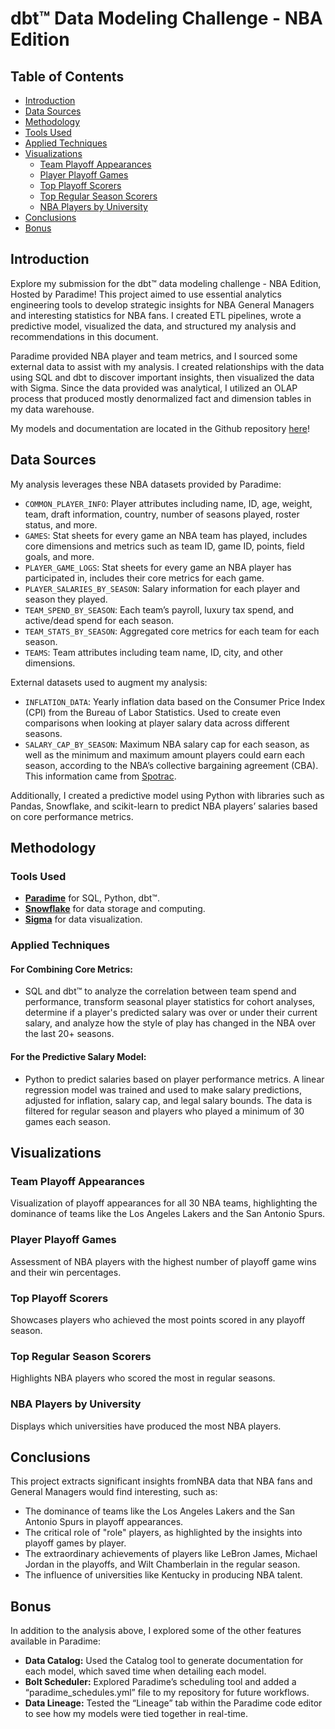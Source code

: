 # dbt™ Data Modeling Challenge - NBA Edition

## Table of Contents
- [Introduction](#introduction)
- [Data Sources](#data-sources)
- [Methodology](#methodology)
- [Tools Used](#tools-used)
- [Applied Techniques](#applied-techniques)
- [Visualizations](#visualizations)
  - [Team Playoff Appearances](#team-playoff-appearances)
  - [Player Playoff Games](#player-playoff-games)
  - [Top Playoff Scorers](#top-playoff-scorers)
  - [Top Regular Season Scorers](#top-regular-season-scorers)
  - [NBA Players by University](#nba-players-by-university)
- [Conclusions](#conclusions)
- [Bonus](#bonus)

## Introduction
Explore my submission for the dbt™ data modeling challenge - NBA Edition, Hosted by Paradime! This project aimed to use essential analytics engineering tools to develop strategic insights for NBA General Managers and interesting statistics for NBA fans. I created ETL pipelines, wrote a predictive model, visualized the data, and structured my analysis and recommendations in this document.

Paradime provided NBA player and team metrics, and I sourced some external data to assist with my analysis. I created relationships with the data using SQL and dbt to discover important insights, then visualized the data with Sigma. Since the data provided was analytical, I utilized an OLAP process that produced mostly denormalized fact and dimension tables in my data warehouse.

My models and documentation are located in the Github repository [here](https://github.com/paradime-io/paradime-dbt-nba-data-challenge/?tab=readme-ov-file#my-github-repo)!

## Data Sources
My analysis leverages these NBA datasets provided by Paradime:

- `COMMON_PLAYER_INFO`: Player attributes including name, ID, age, weight, team, draft information, country, number of seasons played, roster status, and more.
- `GAMES`: Stat sheets for every game an NBA team has played, includes core dimensions and metrics such as team ID, game ID, points, field goals, and more.
- `PLAYER_GAME_LOGS`: Stat sheets for every game an NBA player has participated in, includes their core metrics for each game.
- `PLAYER_SALARIES_BY_SEASON`: Salary information for each player and season they played.
- `TEAM_SPEND_BY_SEASON`: Each team’s payroll, luxury tax spend, and active/dead spend for each season.
- `TEAM_STATS_BY_SEASON`: Aggregated core metrics for each team for each season.
- `TEAMS`: Team attributes including team name, ID, city, and other dimensions.

External datasets used to augment my analysis:

- `INFLATION_DATA`: Yearly inflation data based on the Consumer Price Index (CPI) from the Bureau of Labor Statistics. Used to create even comparisons when looking at player salary data across different seasons.
- `SALARY_CAP_BY_SEASON`: Maximum NBA salary cap for each season, as well as the minimum and maximum amount players could earn each season, according to the NBA’s collective bargaining agreement (CBA). This information came from [Spotrac](https://www.spotrac.com/nba/cba/).

Additionally, I created a predictive model using Python with libraries such as Pandas, Snowflake, and scikit-learn to predict NBA players’ salaries based on core performance metrics.

## Methodology

### Tools Used
- **[Paradime](https://www.paradime.io/)** for SQL, Python, dbt™.
- **[Snowflake](https://www.snowflake.com/)**  for data storage and computing.
- **[Sigma](https://www.sigmacomputing.com/)**  for data visualization.

### Applied Techniques
#### For Combining Core Metrics:
- SQL and dbt™ to analyze the correlation between team spend and performance, transform seasonal player statistics for cohort analyses, determine if a player's predicted salary was over or under their current salary, and analyze how the style of play has changed in the NBA over the last 20+ seasons.

#### For the Predictive Salary Model:
- Python to predict salaries based on player performance metrics. A linear regression model was trained and used to make salary predictions, adjusted for inflation, salary cap, and legal salary bounds. The data is filtered for regular season and players who played a minimum of 30 games each season.

## Visualizations

### Team Playoff Appearances
Visualization of playoff appearances for all 30 NBA teams, highlighting the dominance of teams like the Los Angeles Lakers and the San Antonio Spurs.

### Player Playoff Games
Assessment of NBA players with the highest number of playoff game wins and their win percentages.

### Top Playoff Scorers
Showcases players who achieved the most points scored in any playoff season.

### Top Regular Season Scorers
Highlights NBA players who scored the most in regular seasons.

### NBA Players by University
Displays which universities have produced the most NBA players.

## Conclusions
This project extracts significant insights fromNBA data that NBA fans and General Managers would find interesting, such as:

- The dominance of teams like the Los Angeles Lakers and the San Antonio Spurs in playoff appearances.
- The critical role of "role" players, as highlighted by the insights into playoff games by player.
- The extraordinary achievements of players like LeBron James, Michael Jordan in the playoffs, and Wilt Chamberlain in the regular season.
- The influence of universities like Kentucky in producing NBA talent.

## Bonus
In addition to the analysis above, I explored some of the other features available in Paradime:

- **Data Catalog:** Used the Catalog tool to generate documentation for each model, which saved time when detailing each model.
- **Bolt Scheduler:** Explored Paradime’s scheduling tool and added a “paradime_schedules.yml” file to my repository for future workflows.
- **Data Lineage:** Tested the “Lineage” tab within the Paradime code editor to see how my models were tied together in real-time.
